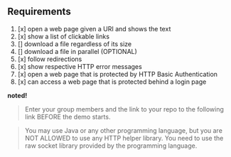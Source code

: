 ## Requirements

1. [x] open a web page given a URI and shows the text
2. [x] show a list of clickable links
3. [] download a file regardless of its size
4. [] download a file in parallel (OPTIONAL)
5. [x] follow redirections
6. [x] show respective HTTP error messages
7. [x] open a web page that is protected by HTTP Basic Authentication
8. [x] can access a web page that is protected behind a login page

**noted!**

> Enter your group members and the link to your repo to the following link BEFORE the demo starts.

> You may use Java or any other programming language, but you are NOT ALLOWED to use any HTTP helper library. You need to use the raw socket library provided by the programming language.
